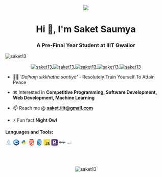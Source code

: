 
<!--
**saket13/saket13** is a ✨ _special_ ✨ repository because its `README.md` (this file) appears on your GitHub profile.

Here are some ideas to get you started:

- 🔭 I’m currently working on ...
- 🌱 I’m currently learning ...
- 👯 I’m looking to collaborate on ...
- 🤔 I’m looking for help with ...
- 💬 Ask me about ...
- 📫 How to reach me: ...
- 😄 Pronouns: ...
- ⚡ Fun fact: ...
-->
<p align="center">
  <img src="https://user-images.githubusercontent.com/5679180/79618120-0daffb80-80be-11ea-819e-d2b0fa904d07.gif" width="27px">
</p>
<h1 align="center">Hi 👋, I'm Saket Saumya</h1>
<h3 align="center">A Pre-Final Year Student at IIIT Gwalior</h3>
<p align="left"> <img src="https://komarev.com/ghpvc/?username=saket13" alt="saket13" /> 
</p>

<p align="center"> 
<a href="https://linkedin.com/in/saket13" target="blank">
  <img align="center" src="https://cdn.jsdelivr.net/npm/simple-icons@3.0.1/icons/linkedin.svg" alt="saket13" height="30" width="50" />
</a>
<a href="https://github.com/saket13" target="blank">
  <img align="center" src="https://cdn.jsdelivr.net/npm/simple-icons@3.0.1/icons/github.svg" alt="saket13" height="30" width="50" />
</a>
<a href="https://www.facebook.com/saket.saumya/" target="blank">
  <img align="center" src="https://cdn.jsdelivr.net/npm/simple-icons@3.0.1/icons/facebook.svg" alt="saket13" height="30" width="50" />
</a>
<a href="https://instagram.com/saket_saumya/" target="blank">
  <img align="center" src="https://cdn.jsdelivr.net/npm/simple-icons@3.0.1/icons/instagram.svg" alt="saket13" height="30" width="50" />
</a>
<a href="mailto:saket.iiit@gmail.com" target="blank">
  <img align="center" src="https://cdn.jsdelivr.net/npm/simple-icons@3.0.1/icons/gmail.svg" alt="saket13" height="30" width="50" />
</a>
</p>

<p align="left">

- 👨‍💻 <i>'Daḷhaṃ sikkhatha santiyā'</i> - Resolutely Train Yourself To Attain Peace

- ⌘ Interested in **Competitive Programming, Software Development, Web Development, Machine Learning**

- 📫 Reach me @ **saket.iiit@gmail.com**

- ⚡ Fun fact **Night Owl**

</p>

**Languages and Tools:**  

<p align="left">
<code><img height="20" src="https://raw.githubusercontent.com/github/explore/80688e429a7d4ef2fca1e82350fe8e3517d3494d/topics/c/c.png"></code>
<code><img height="20" src="https://raw.githubusercontent.com/github/explore/80688e429a7d4ef2fca1e82350fe8e3517d3494d/topics/cpp/cpp.png"></code>
<code><img height="20" src="https://raw.githubusercontent.com/github/explore/80688e429a7d4ef2fca1e82350fe8e3517d3494d/topics/python/python.png"></code>
<code><img height="20" src="https://raw.githubusercontent.com/github/explore/80688e429a7d4ef2fca1e82350fe8e3517d3494d/topics/html/html.png"></code>
<code><img height="20" src="https://raw.githubusercontent.com/github/explore/80688e429a7d4ef2fca1e82350fe8e3517d3494d/topics/css/css.png"></code>
<code><img height="20" src="https://raw.githubusercontent.com/github/explore/80688e429a7d4ef2fca1e82350fe8e3517d3494d/topics/javascript/javascript.png"></code>
<code><img height="20" src="https://raw.githubusercontent.com/github/explore/80688e429a7d4ef2fca1e82350fe8e3517d3494d/topics/bootstrap/bootstrap.png"></code>
<code><img height="20" src="https://raw.githubusercontent.com/github/explore/80688e429a7d4ef2fca1e82350fe8e3517d3494d/topics/django/django.png"></code>
<code><img height="20" src="https://raw.githubusercontent.com/github/explore/80688e429a7d4ef2fca1e82350fe8e3517d3494d/topics/mysql/mysql.png"></code>
</p>
<br/>
<br/>

<p align="center"> <img src="https://github-readme-stats.vercel.app/api?username=saket13&show_icons=true" alt="saket13" /> </p>

